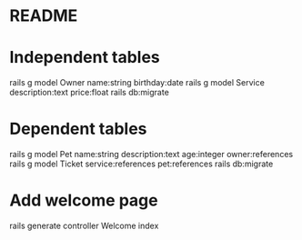 # README

# Independent tables

rails g model Owner name:string birthday:date
rails g model Service description:text price:float
rails db:migrate

# Dependent tables

rails g model Pet name:string description:text age:integer owner:references
rails g model Ticket service:references pet:references
rails db:migrate

# Add welcome page

rails generate controller Welcome index
